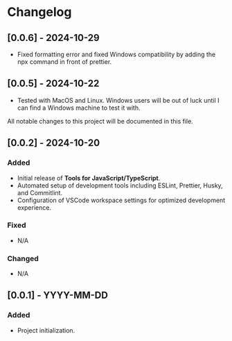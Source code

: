 # Changelog

## [0.0.6] - 2024-10-29

 - Fixed formatting error and fixed Windows compatibility by adding the npx command in front of prettier.

## [0.0.5] - 2024-10-22

 - Tested with MacOS and Linux. Windows users will be out of luck until I can find a Windows machine to test it with.
 
All notable changes to this project will be documented in this file.

## [0.0.2] - 2024-10-20

### Added

- Initial release of **Tools for JavaScript/TypeScript**.
- Automated setup of development tools including ESLint, Prettier, Husky, and Commitlint.
- Configuration of VSCode workspace settings for optimized development experience.

### Fixed

- N/A

### Changed

- N/A

## [0.0.1] - YYYY-MM-DD

### Added

- Project initialization.
